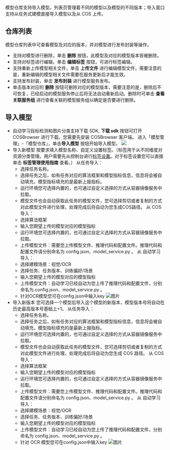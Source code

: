 模型仓库支持导入模型。列表页管理着不同的模型以及模型的不同版本；导入窗口支持从任务式建模直接导入模型以及从 COS 上传。

## 仓库列表

模型仓库列表中可查看模型及对应的版本，并对模型进行发布封装等操作。
- 支持对模型进行删除，单击 **删除** 按钮，此模型及对应的模型版本皆被删除。
- 支持对标签进行编辑，单击 **编辑标签** 按钮，可进行标签编辑。
- 支持重新上传模型相关文件，单击 **上传文件** 进行编辑模型文件，需要注意的是，重新编辑的模型相关文件需要在服务更新后才能生效。
- 支持发布封装，单击 **发布封装** 进行模型服务发布。
- 单击版本对应的 **删除** 按钮可删除对应的模型版本，需要注意的是，删除后不可恢复，已经启动的模型服务停止后将无法自动重新启动。删除时可单击 **查看关联服务组** 进行查看关联的模型服务组以确定是否要进行删除。

## 导入模型

- 自动学习目标检测和图片分类支持下载 SDK,  **下载 sdk** 按钮可打开 COSBrowser 进行下载。您需要先安装 COSBrowser 客户端。
进入「模型管理」-「模型仓库」，单击**导入模型** 按钮开始导入模型。
![](https://qcloudimg.tencent-cloud.cn/raw/5852ef2338370646e956f5059e773c12.png)
- 导入新模型
  按要求填入模型名称、自定义设置标签。（标签用于从不同维度对资源分类管理。用户需要先从控制台进行[标签设置](https://console.cloud.tencent.com/tag/taglist)。对于标签设置您可以直接单击 **标签管理使用指南** 查看。）
  从任务导入：
  - 选择任务名称。
  - 选择任务之后，如有任务对应的算法框架和模型指标信息，信息将会被自动填充，模型指标填充的是最新上报指标。
  - 运行环境您可选择内置的，也可通过自定义选择的方式从容器镜像服务中拉取。
  - 模型文件也会自动获取此任务的模型文件，您可选择剪切或者复制的方式对此模型文件进行处理，处理完成后将自动为您生成COS路径。
  从 COS 导入：
  - 选择算法框架
  - 输入您期望上传的模型对应的模型指标
  - 运行环境您可选择内置的，也可通过自定义选择的方式从容器镜像服务中拉取。
  - 上传模型文件：需要您上传模型文件、推理代码和配置文件。推理代码和配置文件请分别命名为 config.json、model_service.py 。
 从 自动学习 导入：
  - 选择建模场景：视觉/OCR
  - 选择任务、任务版本、训练偏好/场景
  - 输入您期望上传的模型对应的模型指标
  - 上传模型文件：自动学习已经自动为您上传了推理代码和配置文件，分别命名为 config.json、model_service.py 。
  - 针对OCR模型您可在config.json中输入key
![图片](https://qcloudimg.tencent-cloud.cn/raw/dc60442723db8fb3faa863bd99028ea4.png)  
- 导入新版本
  您可选择一个模型后导入这个模型的新版本，模型版本号将自动在历史最高版本号基础上+1。
  从任务导入：
  - 选择任务名称。
  - 选择任务之后，如有任务对应的算法框架和模型指标信息，信息将会被自动填充，模型指标填充的是最新上报指标。
  - 运行环境您可选择内置的，也可通过自定义选择的方式从容器镜像服务中拉取。
  - 模型文件也会自动获取此任务的模型文件，您可选择剪切或者复制的方式对此模型文件进行处理，处理完成后将自动为您生成 COS 路径。
  从 COS 导入：
  - 选择算法框架
  - 输入您期望上传的模型对应的模型指标
  - 运行环境您可选择内置的，也可通过自定义选择的方式从容器镜像服务中拉取。
  - 上传模型文件：需要您上传模型文件、推理代码和配置文件。推理代码和配置文件请分别命名为 config.json、model_service.py 。
 从 自动学习 导入：
  - 选择建模场景：视觉/OCR
  - 选择任务、任务版本、训练偏好/场景
  - 输入您期望上传的模型对应的模型指标
  - 上传模型文件：自动学习已经自动为您上传了推理代码和配置文件，分别命名为 config.json、model_service.py 。
  - 针对 OCR 模型您可在config.json中输入key
  	![图片](https://qcloudimg.tencent-cloud.cn/raw/dc60442723db8fb3faa863bd99028ea4.png)  

  
   
 

















